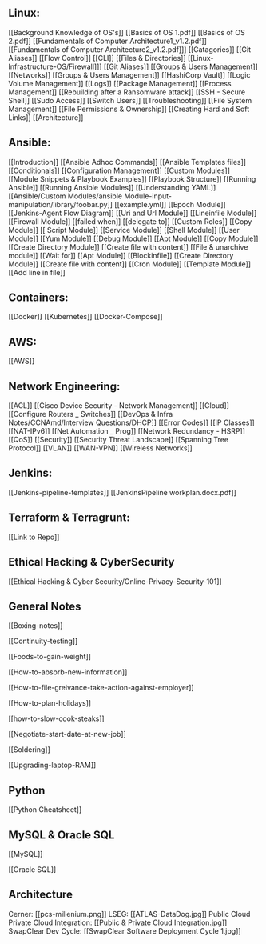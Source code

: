 
## Linux:

[[Background Knowledge of OS's]] 
[[Basics of OS 1.pdf]] 
[[Basics of OS 2.pdf]]
[[Fundamentals of Computer Architecture1_v1.2.pdf]]
[[Fundamentals of Computer Architecture2_v1.2.pdf]]]
[[Catagories]] 
[[Git Aliases]] 
[[Flow Control]] 
[[CLI]] 
[[Files & Directories]]
[[Linux-Infrastructure-OS/Firewall]]]
[[Git Aliases]]
[[Groups & Users Management]]
[[Networks]]
[[Groups & Users Management]]
[[HashiCorp Vault]]
[[Logic Volume Management]]
[[Logs]]
[[Package Management]]
[[Process Management]]
[[Rebuilding after a Ransomware attack]]
[[SSH - Secure Shell]]
[[Sudo Access]]
[[Switch Users]]
[[Troubleshooting]]
[[File System Management]]
[[File Permissions & Ownership]]
[[Creating Hard and Soft Links]]
[[Architecture]]


## Ansible: 

 [[Introduction]] 
 [[Ansible Adhoc Commands]] 
 [[Ansible Templates files]] 
 [[Conditionals]] 
 [[Configuration Management]]
[[Custom Modules]] 
[[Module Snippets & Playbook Examples]]
[[Playbook Structure]] 
[[Running Ansible]] 
[[Running Ansible Modules]] 
[[Understanding YAML]] 
[[Ansible/Custom Modules/ansible Module-input-manipulation/library/foobar.py]] 
[[example.yml]] 
[[Epoch Module]] 
[[Jenkins-Agent Flow Diagram]] 
[[Uri and Url Module]] 
[[Lineinfile Module]] 
[[Firewall Module]] 
[[failed when]] 
[[delegate to]] 
[[Custom Roles]] 
[[Copy Module]]
[[ Script Module]]
[[Service Module]]
[[Shell Module]]
[[User Module]]
[[Yum Module]]
[[Debug Module]]
[[Apt Module]]
[[Copy Module]]
[[Create Directory Module]]
[[Create file with content]]
[[File & unarchive module]]
[[Wait for]]
[[Apt Module]]
[[Blockinfile]]
[[Create Directory Module]]
[[Create file with content]]
[[Cron Module]]
[[Template Module]]
[[Add line in file]]

## Containers: 

[[Docker]]
[[Kubernetes]]
[[Docker-Compose]]

## AWS: 

[[AWS]]

## Network Engineering:

[[ACL]]
[[Cisco Device Security - Network Management]]
[[Cloud]]
[[Configure Routers _ Switches]]
[[DevOps & Infra Notes/CCNAmd/Interview Questions/DHCP]]
[[Error Codes]]
[[IP Classes]]
[[NAT-IPv6]]
[[Net Automation _ Prog]]
[[Network Redundancy - HSRP]]
[[QoS]]
[[Security]]
[[Security Threat Landscape]]
[[Spanning Tree Protocol]]
[[VLAN]]
[[WAN-VPN]]
[[Wireless Networks]]

## Jenkins:

[[Jenkins-pipeline-templates]]
[[JenkinsPipeline workplan.docx.pdf]]

## Terraform & Terragrunt:

[[Link to Repo]]

## Ethical Hacking & CyberSecurity

[[Ethical Hacking & Cyber Security/Online-Privacy-Security-101]]

## General Notes

[[Boxing-notes]] 

[[Continuity-testing]] 

[[Foods-to-gain-weight]] 

[[How-to-absorb-new-information]]

[[How-to-file-greivance-take-action-against-employer]]  

[[How-to-plan-holidays]] 

[[how-to-slow-cook-steaks]] 

[[Negotiate-start-date-at-new-job]]

[[Soldering]]

[[Upgrading-laptop-RAM]]

## Python 

[[Python Cheatsheet]]

## MySQL & Oracle SQL

 [[MySQL]] 

 [[Oracle SQL]]  


## Architecture

 Cerner: [[pcs-millenium.png]]
 LSEG: [[ATLAS-DataDog.jpg]]
 Public Cloud Private Cloud Integration: [[Public & Private Cloud Integration.jpg]]
 SwapClear Dev Cycle: [[SwapClear Software Deployment Cycle 1.jpg]]